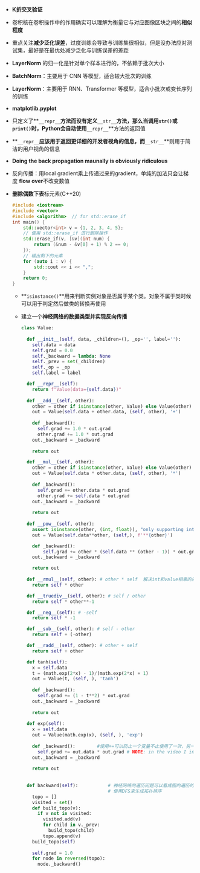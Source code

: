 - **K折交叉验证**
- 卷积核在卷积操作中的作用确实可以理解为衡量它与对应图像区块之间的**相似程度**
- 重点关注**减少泛化误差**，过度训练会导致与训练集很相似，但是没办法应对测试集，最好是在最优处减少泛化与训练误差的差距

- **LayerNorm** 的归一化是针对单个样本进行的，不依赖于批次大小

- **BatchNorm**：主要用于 CNN 等模型，适合较大批次的训练

- **LayerNorm**：主要用于 RNN、Transformer 等模型，适合小批次或变长序列的训练

- **matplotlib.pyplot**

- 只定义了**`__repr__`**方法而没有定义**`__str__`**方法，那么当调用`str()`或`print()`时，Python会自动使用**`__repr__`**方法的返回值

- **`__repr__`**应该用于返回更详细的开发者视角的信息，而**`__str__`**则用于简洁的用户视角的信息

- **Doing the back propagation maunally is obviously ridiculous** 

- 反向传播：用local gradient乘上传递过来的gradient，单纯的加法只会让梯度 **flow over**不改变数值

- **删除偶数下表**标元素(C++20)

  ```c++
  #include <iostream>
  #include <vector>
  #include <algorithm>  // for std::erase_if
  int main() {
      std::vector<int> v = {1, 2, 3, 4, 5};
      // 使用 std::erase_if 进行删除操作
      std::erase_if(v, [&v](int num) {
          return (&num - &v[0] + 1) % 2 == 0;
      });
      // 输出剩下的元素
      for (auto i : v) {
          std::cout << i << ",";
      }
      return 0;
  }
  ```

  - **`isinstance()`**用来判断实例对象是否属于某个类。对象不属于类时候可以用于判定然后做类的转换再使用

  - 建立一个**神经网络的数据类型并实现反向传播**

    ```python
    class Value:
      
      def __init__(self, data, _children=(), _op='', label=''):
        self.data = data
        self.grad = 0.0
        self._backward = lambda: None
        self._prev = set(_children)
        self._op = _op
        self.label = label
    
      def __repr__(self):
        return f"Value(data={self.data})"
      
      def __add__(self, other):
        other = other if isinstance(other, Value) else Value(other)
        out = Value(self.data + other.data, (self, other), '+')
        
        def _backward():
          self.grad += 1.0 * out.grad
          other.grad += 1.0 * out.grad
        out._backward = _backward
        
        return out
    
      def __mul__(self, other):
        other = other if isinstance(other, Value) else Value(other)
        out = Value(self.data * other.data, (self, other), '*')
        
        def _backward():
          self.grad += other.data * out.grad
          other.grad += self.data * out.grad
        out._backward = _backward
          
        return out
      
      def __pow__(self, other):
        assert isinstance(other, (int, float)), "only supporting int/float powers for now"
        out = Value(self.data**other, (self,), f'**{other}')
    
        def _backward():
            self.grad += other * (self.data ** (other - 1)) * out.grad
        out._backward = _backward
    
        return out
      
      def __rmul__(self, other): # other * self  解决int和value相乘的问题 python会自动调用这个函数
        return self * other
    
      def __truediv__(self, other): # self / other
        return self * other**-1
    
      def __neg__(self): # -self
        return self * -1
    
      def __sub__(self, other): # self - other
        return self + (-other)
    
      def __radd__(self, other): # other + self
        return self + other
    
      def tanh(self):
        x = self.data
        t = (math.exp(2*x) - 1)/(math.exp(2*x) + 1)
        out = Value(t, (self, ), 'tanh')
        
        def _backward():
          self.grad += (1 - t**2) * out.grad
        out._backward = _backward
        
        return out
      
      def exp(self):
        x = self.data
        out = Value(math.exp(x), (self, ), 'exp')
        
        def _backward():		#使用+=可以防止一个变量不止使用了一次，另一个变量对前驱节点反向传播时覆盖前一个结果							
          self.grad += out.data * out.grad # NOTE: in the video I incorrectly used = instead of +=. Fixed here.
        out._backward = _backward
        
        return out
      
      
      def backward(self):           # 神经网络的遍历问题可以看成图的遍历的问题（有向无环图）
                                    # 使用DFS来生成拓扑排序              
        topo = []
        visited = set()
        def build_topo(v):
          if v not in visited:
            visited.add(v)
            for child in v._prev:
              build_topo(child)
            topo.append(v)
        build_topo(self)
        
        self.grad = 1.0
        for node in reversed(topo):
          node._backward()
    ```

    